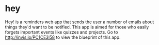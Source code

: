 hey
===

Hey! is a reminders web app that sends the user a number of emails about things they'd want to be notified. This app is aimed for those who easily forgets important events like quizzes and projects. Go to http://invis.io/PC1CE3I58 to view the blueprint of this app.

